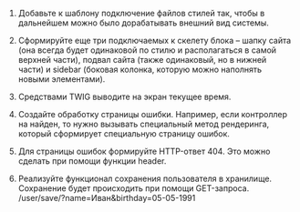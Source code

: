 1. Добавьте к шаблону подключение файлов стилей так, чтобы в дальнейшем можно было дорабатывать внешний вид системы.

2. Сформируйте еще три подключаемых к скелету блока – шапку сайта (она всегда будет одинаковой по стилю и располагаться в самой верхней части), подвал сайта (также одинаковый, но в нижней части) и sidebar (боковая колонка, которую можно наполнять новыми элементами).

3. Средствами TWIG выводите на экран текущее время.

4. Создайте обработку страницы ошибки. Например, если контроллер на найден, то нужно вызывать специальный метод рендеринга, который сформирует специальную страницу ошибок.

5. Для страницы ошибок формируйте HTTP-ответ 404. Это можно сделать при помощи функции header.

6. Реализуйте функционал сохранения пользователя в хранилище. Сохранение будет происходить при помощи GET-запроса. /user/save/?name=Иван&birthday=05-05-1991